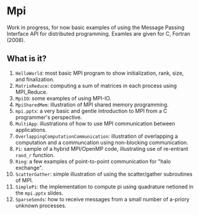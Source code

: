 # Mpi
Work in progress, for now basic examples of using the Message Passing
Interface API for distributed programming.  Examles are given for C,
Fortran (2008).

## What is it?
1. `HelloWorld`: most basic MPI program to show initialization, rank, size,
    and finalization.
1. `MatrixReduce`: computing a sum of matrices in each process using
    MPI_Reduce.
1. `MpiIO`: some examples of using MPI-IO.
1. `MpiSharedMem`: illustration of MPI shared memory programming.
1. `mpi.pptx`: a very basic and gentle introduction to MPI from a
    C programmer's perspective.
1. `MultiApp`: illustrations of how to use MPI communication between
    applications.
1. `OverlappingComputationCommunication`: illustration of overlapping
    a computation and a communcation using non-blocking communication.
1. `Pi`: sample of a hybrid MPI/OpenMP code, illustrating use of re-entrant
    `rand_r` function.
1. `Ring`: a few examples of point-to-point communication for "halo
    exchange".
1. `ScatterGather`: simple illustration of using the scatter/gather
    subroutines of MPI.
1. `SimplePi`: the implementation to compute pi using quadrature
    netioned in the `mpi.pptx` slides.
1. `SparseSends`: how to receive messages from a small number of a-priory
    unknown processes.
